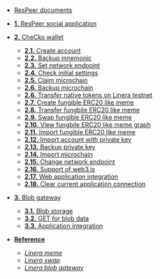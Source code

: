 - [ResPeer documents]()

- [**1.** ResPeer social application]()

- [**2.** CheCko wallet](en_US/checko.md)
  - [**2.1.** Create account](en_US/checko/create-account.md)
  - [**2.2.** Backup mnemonic]()
  - [**2.3.** Set network endpoint]()
  - [**2.4.** Check initial settings]()
  - [**2.5.** Claim microchain]()
  - [**2.6.** Backup microchain]()
  - [**2.6.** Transfer native tokens on Linera testnet]()
  - [**2.7.** Create fungible ERC20 like meme]()
  - [**2.8.** Transfer fungbile ERC20 like meme]()
  - [**2.9.** Swap fungible ERC20 like meme]()
  - [**2.10.** View fungbile ERC20 like meme graph]()
  - [**2.11.** Import fungible ERC20 like meme]()
  - [**2.12.** Import account with private key]()
  - [**2.13.** Backup private key]()
  - [**2.14.** Import microchain]()
  - [**2.15.** Change network endpoint]()
  - [**2.16.** Support of web3.js]()
  - [**2.17.** Web application integration]()
  - [**2.18.** Clear current application connection]()

- [**3.** Blob gateway]()
  - [**3.1.** Blob storage]()
  - [**3.2.** GET for blob data]()
  - [**3.3.** Application integration]()

- [**Reference**]()
  - [*Linera meme*](https://linerameme.fun)
  - [*Linera swap*](https://lineraswap.fun)
  - [*Linera blob gateway*](https://blobgateway.fun)
